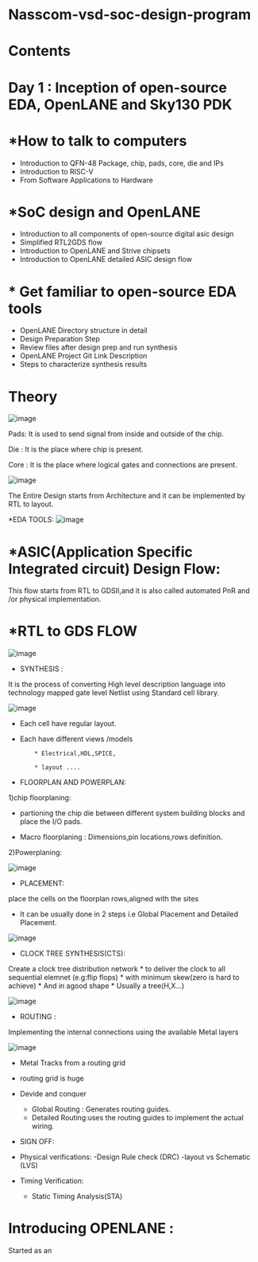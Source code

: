 # Nasscom-vsd-soc-design-program

# Contents

# Day 1 : Inception of open-source EDA, OpenLANE and Sky130 PDK 
# *How to talk to computers
* Introduction to QFN-48 Package, chip, pads, core, die and IPs
*  Introduction to RISC-V
*  From Software Applications to Hardware
# *SoC design and OpenLANE
* Introduction to all components of open-source digital asic design
* Simplified RTL2GDS flow
* Introduction to OpenLANE and Strive chipsets
* Introduction to OpenLANE detailed ASIC design flow
# * Get familiar to open-source EDA tools
* OpenLANE Directory structure in detail
* Design Preparation Step
* Review files after design prep and run synthesis
* OpenLANE Project Git Link Description
* Steps to characterize synthesis results

# Theory  

  ![image](https://github.com/user-attachments/assets/bbbea715-3de3-447d-983f-6a4519a9265e)

Pads:
It is used to send signal from inside and outside of the chip.

Die :
It is the place where chip is present.

Core :
It is the place where logical gates and connections are present.




![image](https://github.com/user-attachments/assets/b79095ba-c361-4322-95e0-166a7575ed1c)

The Entire Design starts from Architecture and it can be implemented by  RTL to layout. 


*EDA TOOLS:
![image](https://github.com/user-attachments/assets/bde5b9ef-1a30-442c-8098-ff73d634637f) 


# *ASIC(Application Specific Integrated circuit) Design Flow:

This flow starts from RTL to GDSII,and it is also called automated PnR and /or physical implementation.

# *RTL to GDS FLOW

![image](https://github.com/user-attachments/assets/cfe1cd01-37ea-4fb8-82b5-821a51bfcdad)


* SYNTHESIS :

It is the process of converting High level description language into technology mapped gate level Netlist using Standard cell library.

![image](https://github.com/user-attachments/assets/bcbf04b1-4a5a-468c-bc79-46bcfc2457fa)

* Each cell have regular layout.

* Each have different views /models 
 
          * Electrical,HDL,SPICE,
          
          * layout ....


* FLOORPLAN AND POWERPLAN:

1)chip floorplaning: 

* partioning the chip die between different system building blocks and place the I/O pads.

* Macro floorplaning : Dimensions,pin locations,rows definition.

2)Powerplaning:

![image](https://github.com/user-attachments/assets/b8051e58-79d4-4c01-9366-d79f213332f0)

* PLACEMENT: 
 
 place the cells on the floorplan rows,aligned with the sites

* It can be usually done in 2 steps i.e Global Placement and Detailed Placement.

![image](https://github.com/user-attachments/assets/4817881a-2728-4023-a441-5605f7e97f70)


* CLOCK TREE SYNTHESIS(CTS):

Create a clock tree distribution network
          * to deliver the clock to all sequential elemnet (e.g:flip flops) 
          * with minimum skew(zero is hard to achieve)
          * And in agood shape 
          * Usually a tree(H,X...)
  
  ![image](https://github.com/user-attachments/assets/a4d6d5b9-fde0-44c4-877d-e6ed8d556af7)

* ROUTING :

Implementing the internal connections using the available Metal layers

![image](https://github.com/user-attachments/assets/18cc7bf4-09da-492e-b8b1-745ba66f2047)

* Metal Tracks from a routing grid
* routing grid is huge
* Devide and conquer 
  * Global Routing : Generates routing guides.
  * Detailed Routing:uses the routing guides to implement the actual wiring.

* SIGN OFF:

* Physical verifications:
  -Design Rule check (DRC)
   -layout vs Schematic (LVS)
  
* Timing Verification:
  - Static Timing Analysis(STA)
    
# Introducing OPENLANE :

Started as an 
